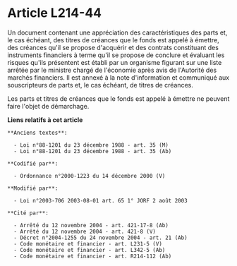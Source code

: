 # Article L214-44

Un document contenant une appréciation des caractéristiques des parts et, le cas échéant, des titres de créances que le fonds
est appelé à émettre, des créances qu'il se propose d'acquérir et des contrats constituant des instruments financiers à terme
qu'il se propose de conclure et évaluant les risques qu'ils présentent est établi par un organisme figurant sur une liste
arrêtée par le ministre chargé de l'économie après avis de l'Autorité des marchés financiers. Il est annexé à la note
d'information et communiqué aux souscripteurs de parts et, le cas échéant, de titres de créances.

Les parts et titres de créances que le fonds est appelé à émettre ne peuvent faire l'objet de démarchage.

**Liens relatifs à cet article**

	**Anciens textes**:

	  - Loi n°88-1201 du 23 décembre 1988 - art. 35 (M)
	  - Loi n°88-1201 du 23 décembre 1988 - art. 35 (Ab)

	**Codifié par**:

	  - Ordonnance n°2000-1223 du 14 décembre 2000 (V)

	**Modifié par**:

	  - Loi n°2003-706 2003-08-01 art. 65 1° JORF 2 août 2003

	**Cité par**:

	  - Arrêté du 12 novembre 2004 - art. 421-17-8 (Ab)
	  - Arrêté du 12 novembre 2004 - art. 421-8 (V)
	  - Décret n°2004-1255 du 24 novembre 2004 - art. 21 (Ab)
	  - Code monétaire et financier - art. L231-5 (V)
	  - Code monétaire et financier - art. L342-5 (Ab)
	  - Code monétaire et financier - art. R214-112 (Ab)
